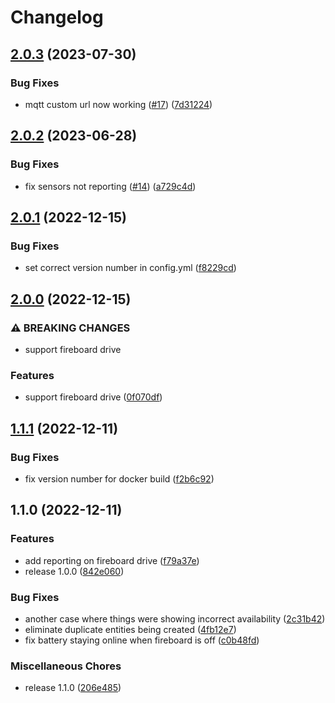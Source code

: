 # Changelog

## [2.0.3](https://github.com/gordlea/fireboard2mqtt/compare/v2.0.2...v2.0.3) (2023-07-30)


### Bug Fixes

* mqtt custom url now working ([#17](https://github.com/gordlea/fireboard2mqtt/issues/17)) ([7d31224](https://github.com/gordlea/fireboard2mqtt/commit/7d3122441aaf54d680330ddd2f9d0432cfd48574))

## [2.0.2](https://github.com/gordlea/fireboard2mqtt/compare/v2.0.1...v2.0.2) (2023-06-28)


### Bug Fixes

* fix sensors not reporting ([#14](https://github.com/gordlea/fireboard2mqtt/issues/14)) ([a729c4d](https://github.com/gordlea/fireboard2mqtt/commit/a729c4d905ddc1e62d7acd8ce0af3e37ac34a1e6))

## [2.0.1](https://github.com/gordlea/fireboard2mqtt/compare/v2.0.0...v2.0.1) (2022-12-15)


### Bug Fixes

* set correct version number in config.yml ([f8229cd](https://github.com/gordlea/fireboard2mqtt/commit/f8229cd02a49a594d87f6f4585a13960e2e25a9c))

## [2.0.0](https://github.com/gordlea/fireboard2mqtt/compare/v1.1.1...v2.0.0) (2022-12-15)


### ⚠ BREAKING CHANGES

* support fireboard drive

### Features

* support fireboard drive ([0f070df](https://github.com/gordlea/fireboard2mqtt/commit/0f070df5286a5b84cd5d696092dd45d59fa07191))

## [1.1.1](https://github.com/gordlea/fireboard2mqtt/compare/v1.1.0...v1.1.1) (2022-12-11)


### Bug Fixes

* fix version number for docker build ([f2b6c92](https://github.com/gordlea/fireboard2mqtt/commit/f2b6c92260b4c73f34218fe75015d7adf190e2a9))

## 1.1.0 (2022-12-11)


### Features

* add reporting on fireboard drive ([f79a37e](https://github.com/gordlea/fireboard2mqtt/commit/f79a37efcfd40b631762e2fc4706c62a623a2528))
* release 1.0.0 ([842e060](https://github.com/gordlea/fireboard2mqtt/commit/842e060dde563064bb6232b3fb3a6c64c1549781))


### Bug Fixes

* another case where things were showing incorrect availability ([2c31b42](https://github.com/gordlea/fireboard2mqtt/commit/2c31b425050d45e2be855eeb95021a8e30179929))
* eliminate duplicate entities being created ([4fb12e7](https://github.com/gordlea/fireboard2mqtt/commit/4fb12e77c83a885e2786e57f564b1ec1c6c25973))
* fix battery staying online when fireboard is off ([c0b48fd](https://github.com/gordlea/fireboard2mqtt/commit/c0b48fd6bb5c671797c3aa81e761af9c8ea296f4))


### Miscellaneous Chores

* release 1.1.0 ([206e485](https://github.com/gordlea/fireboard2mqtt/commit/206e4859d5835a7616c7a11f64380aa05498ea97))
